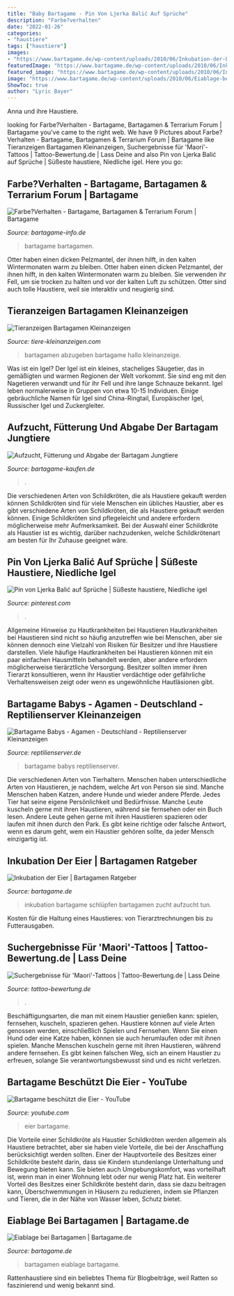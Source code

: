```yaml
---
title: "Baby Bartagame - Pin Von Ljerka Balić Auf Sprüche"
description: "Farbe?verhalten"
date: "2022-01-26"
categories:
- "haustiere"
tags: ["haustiere"]
images:
- "https://www.bartagame.de/wp-content/uploads/2010/06/Inkubation-der-Eier-Bartagame-02.png"
featuredImage: "https://www.bartagame.de/wp-content/uploads/2010/06/Inkubation-der-Eier-Bartagame-02.png"
featured_image: "https://www.bartagame.de/wp-content/uploads/2010/06/Inkubation-der-Eier-Bartagame-02.png"
image: "https://www.bartagame.de/wp-content/uploads/2010/06/Eiablage-bei-Bartagamen.jpg"
ShowToc: true
author: "Lyric Bayer"
---
```



Anna und ihre Haustiere.

	

		
looking for Farbe?Verhalten - Bartagame, Bartagamen &amp; Terrarium Forum | Bartagame you've came to the right web. We have 9 Pictures about Farbe?Verhalten - Bartagame, Bartagamen &amp; Terrarium Forum | Bartagame like Tieranzeigen Bartagamen Kleinanzeigen, Suchergebnisse für &#039;Maori&#039;-Tattoos | Tattoo-Bewertung.de | Lass Deine and also Pin von Ljerka Balić auf Sprüche | Süßeste haustiere, Niedliche igel. Here you go:
		
    
## Farbe?Verhalten - Bartagame, Bartagamen &amp; Terrarium Forum | Bartagame

<img loading=lazy src="http://img.photobucket.com/albums/v380/sunny253/IMG_8111.jpg" onerror="this.onerror=null;this.src='https://tse3.mm.bing.net/th?id=OIP.JQ6kNZ3j2WDQv14SUsjhlAHaE7&amp;pid=15.1';" alt="Farbe?Verhalten - Bartagame, Bartagamen &amp; Terrarium Forum | Bartagame">

_Source: bartagame-info.de_

>bartagame bartagamen. 

	

Otter haben einen dicken Pelzmantel, der ihnen hilft, in den kalten Wintermonaten warm zu bleiben.
Otter haben einen dicken Pelzmantel, der ihnen hilft, in den kalten Wintermonaten warm zu bleiben. Sie verwenden ihr Fell, um sie trocken zu halten und vor der kalten Luft zu schützen. Otter sind auch tolle Haustiere, weil sie interaktiv und neugierig sind.

    
## Tieranzeigen Bartagamen Kleinanzeigen

<img loading=lazy src="http://www.tiere-kleinanzeigen.com/export/ba924c899bd827e932bb32c11974b.jpg" onerror="this.onerror=null;this.src='https://tse3.mm.bing.net/th?id=OIP.muCmEcBcIC3nvLxZvcxABgHaJ4&amp;pid=15.1';" alt="Tieranzeigen Bartagamen Kleinanzeigen">

_Source: tiere-kleinanzeigen.com_

>bartagamen abzugeben bartagame hallo kleinanzeige. 

	

Was ist ein Igel?
Der Igel ist ein kleines, stacheliges Säugetier, das in gemäßigten und warmen Regionen der Welt vorkommt. Sie sind eng mit den Nagetieren verwandt und für ihr Fell und ihre lange Schnauze bekannt. Igel leben normalerweise in Gruppen von etwa 10-15 Individuen. Einige gebräuchliche Namen für Igel sind China-Ringtail, Europäischer Igel, Russischer Igel und Zuckergleiter.

    
## Aufzucht, Fütterung Und Abgabe Der Bartagam Jungtiere

<img loading=lazy src="https://bartagame-kaufen.de/wp-content/uploads/bartagame-babys-1.jpg" onerror="this.onerror=null;this.src='https://tse1.mm.bing.net/th?id=OIP.-sZTqAaHwfbmT95EdSYh3QHaE7&amp;pid=15.1';" alt="Aufzucht, Fütterung und Abgabe der Bartagam Jungtiere">

_Source: bartagame-kaufen.de_

>. 

	

Die verschiedenen Arten von Schildkröten, die als Haustiere gekauft werden können
Schildkröten sind für viele Menschen ein übliches Haustier, aber es gibt verschiedene Arten von Schildkröten, die als Haustiere gekauft werden können. Einige Schildkröten sind pflegeleicht und andere erfordern möglicherweise mehr Aufmerksamkeit. Bei der Auswahl einer Schildkröte als Haustier ist es wichtig, darüber nachzudenken, welche Schildkrötenart am besten für Ihr Zuhause geeignet wäre.

    
## Pin Von Ljerka Balić Auf Sprüche | Süßeste Haustiere, Niedliche Igel

<img loading=lazy src="https://i.pinimg.com/736x/9f/15/0e/9f150e3ce35a3fcd402c7c93f0414fb4.jpg" onerror="this.onerror=null;this.src='https://tse4.mm.bing.net/th?id=OIP.HNs_fJE7US2fCIdctPseOAHaJ4&amp;pid=15.1';" alt="Pin von Ljerka Balić auf Sprüche | Süßeste haustiere, Niedliche igel">

_Source: pinterest.com_

>. 

	

Allgemeine Hinweise zu Hautkrankheiten bei Haustieren
Hautkrankheiten bei Haustieren sind nicht so häufig anzutreffen wie bei Menschen, aber sie können dennoch eine Vielzahl von Risiken für Besitzer und ihre Haustiere darstellen. Viele häufige Hautkrankheiten bei Haustieren können mit ein paar einfachen Hausmitteln behandelt werden, aber andere erfordern möglicherweise tierärztliche Versorgung. Besitzer sollten immer ihren Tierarzt konsultieren, wenn ihr Haustier verdächtige oder gefährliche Verhaltensweisen zeigt oder wenn es ungewöhnliche Hautläsionen gibt.

    
## Bartagame Babys - Agamen - Deutschland - Reptilienserver Kleinanzeigen

<img loading=lazy src="https://www.reptilienserver.de/images/2020/05/08/2615/bartagame-babys_1.jpg" onerror="this.onerror=null;this.src='https://tse3.mm.bing.net/th?id=OIP.-MHB2bkEx8VnG2Fm37WJCAHaJu&amp;pid=15.1';" alt="Bartagame Babys - Agamen - Deutschland - Reptilienserver Kleinanzeigen">

_Source: reptilienserver.de_

>bartagame babys reptilienserver. 

	

Die verschiedenen Arten von Tierhaltern.
Menschen haben unterschiedliche Arten von Haustieren, je nachdem, welche Art von Person sie sind. Manche Menschen haben Katzen, andere Hunde und wieder andere Pferde. Jedes Tier hat seine eigene Persönlichkeit und Bedürfnisse. Manche Leute kuscheln gerne mit ihren Haustieren, während sie fernsehen oder ein Buch lesen. Andere Leute gehen gerne mit ihren Haustieren spazieren oder laufen mit ihnen durch den Park. Es gibt keine richtige oder falsche Antwort, wenn es darum geht, wem ein Haustier gehören sollte, da jeder Mensch einzigartig ist.

    
## Inkubation Der Eier | Bartagamen Ratgeber

<img loading=lazy src="https://www.bartagame.de/wp-content/uploads/2010/06/Inkubation-der-Eier-Bartagame-02.png" onerror="this.onerror=null;this.src='https://tse3.mm.bing.net/th?id=OIP.6EFHJxQhgrL-hzeAXn1j_gHaFj&amp;pid=15.1';" alt="Inkubation der Eier | Bartagamen Ratgeber">

_Source: bartagame.de_

>inkubation bartagame schlüpfen bartagamen zucht aufzucht tun. 

	

Kosten für die Haltung eines Haustieres: von Tierarztrechnungen bis zu Futterausgaben.

    
## Suchergebnisse Für &#039;Maori&#039;-Tattoos | Tattoo-Bewertung.de | Lass Deine

<img loading=lazy src="https://www.tattoo-bewertung.de/files/images/DSC_0003_1.jpg" onerror="this.onerror=null;this.src='https://tse3.mm.bing.net/th?id=OIP.mek7WQGXB7vGeBIsyqucMAAAAA&amp;pid=15.1';" alt="Suchergebnisse für &#039;Maori&#039;-Tattoos | Tattoo-Bewertung.de | Lass Deine">

_Source: tattoo-bewertung.de_

>. 

	

Beschäftigungsarten, die man mit einem Haustier genießen kann: spielen, fernsehen, kuscheln, spazieren gehen.
Haustiere können auf viele Arten genossen werden, einschließlich Spielen und Fernsehen. Wenn Sie einen Hund oder eine Katze haben, können sie auch herumlaufen oder mit ihnen spielen. Manche Menschen kuscheln gerne mit ihren Haustieren, während andere fernsehen. Es gibt keinen falschen Weg, sich an einem Haustier zu erfreuen, solange Sie verantwortungsbewusst sind und es nicht verletzen.

    
## Bartagame Beschützt Die Eier - YouTube

<img loading=lazy src="https://i.ytimg.com/vi/LWD9L3hmeHw/maxresdefault.jpg" onerror="this.onerror=null;this.src='https://tse3.mm.bing.net/th?id=OIP.DD-6RDhWVFwuWNZPjzx1fAHaEK&amp;pid=15.1';" alt="Bartagame beschützt die Eier - YouTube">

_Source: youtube.com_

>eier bartagame. 

	

Die Vorteile einer Schildkröte als Haustier
Schildkröten werden allgemein als Haustiere betrachtet, aber sie haben viele Vorteile, die bei der Anschaffung berücksichtigt werden sollten. Einer der Hauptvorteile des Besitzes einer Schildkröte besteht darin, dass sie Kindern stundenlange Unterhaltung und Bewegung bieten kann. Sie bieten auch Umgebungskomfort, was vorteilhaft ist, wenn man in einer Wohnung lebt oder nur wenig Platz hat. Ein weiterer Vorteil des Besitzes einer Schildkröte besteht darin, dass sie dazu beitragen kann, Überschwemmungen in Häusern zu reduzieren, indem sie Pflanzen und Tieren, die in der Nähe von Wasser leben, Schutz bietet.

    
## Eiablage Bei Bartagamen | Bartagame.de

<img loading=lazy src="https://www.bartagame.de/wp-content/uploads/2010/06/Eiablage-bei-Bartagamen.jpg" onerror="this.onerror=null;this.src='https://tse2.mm.bing.net/th?id=OIP.PoT8dzXw1lxAc9lov3me-gHaLC&amp;pid=15.1';" alt="Eiablage bei Bartagamen | Bartagame.de">

_Source: bartagame.de_

>bartagamen eiablage bartagame. 

	

Rattenhaustiere sind ein beliebtes Thema für Blogbeiträge, weil Ratten so faszinierend und wenig bekannt sind.

